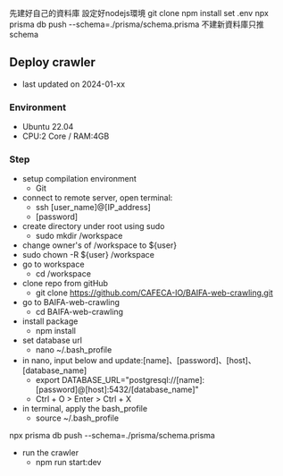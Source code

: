 先建好自己的資料庫
設定好nodejs環境
git clone
npm install
set .env
npx  prisma db push --schema=./prisma/schema.prisma 不建新資料庫只推schema

## Deploy crawler
- last updated on 2024-01-xx

### Environment
- Ubuntu 22.04
- CPU:2 Core / RAM:4GB

### Step
- setup compilation environment
  - Git
- connect to remote server, open terminal:  
  - ssh [user_name]@[IP_address]
  - [password]
- create directory under root using sudo
  - sudo mkdir /workspace
-  change owner's of /workspace to ${user} 
  - sudo chown -R ${user} /workspace
- go to workspace
  - cd /workspace
- clone repo from gitHub
  - git clone https://github.com/CAFECA-IO/BAIFA-web-crawling.git
- go to BAIFA-web-crawling
  - cd BAIFA-web-crawling
- install package
  - npm install
- set database url
  - nano ~/.bash_profile
- in nano, input below and update:[name]、[password]、[host]、[database_name]
  - export DATABASE_URL="postgresql://[name]:[password]@[host]:5432/[database_name]"
  - Ctrl + O > Enter > Ctrl + X
- in terminal, apply the bash_profile
  - source ~/.bash_profile

npx  prisma db push --schema=./prisma/schema.prisma 

- run the crawler
  - npm run start:dev